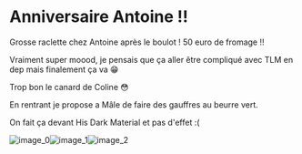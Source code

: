 # Anniversaire Antoine !!
Grosse raclette chez Antoine après le boulot ! 50 euro de fromage !!

Vraiment super moood, je pensais que ça aller être compliqué avec TLM en dep mais finalement ça va 😁

Trop bon le canard de Coline 😳

En rentrant je propose a Mâle de faire des gauffres au beurre vert.

On fait ça devant His Dark Material et pas d'effet :(

![image_0](images/image_6.jpg)![image_1](images/image_7.jpg)![image_2](images/image_8.jpg)